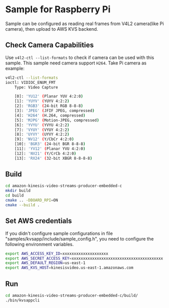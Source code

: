 # Sample for Raspberry Pi

Sample can be configured as reading real frames from V4L2 camera(like Pi camera), then upload to AWS KVS backend.

## Check Camera Capabilities

Use `v4l2-ctl --list-formats` to check if camera can be used with this sample. This sample need camera support `H264`. Take Pi camera as example:

```bash
v4l2-ctl --list-formats
ioctl: VIDIOC_ENUM_FMT
	Type: Video Capture

	[0]: 'YU12' (Planar YUV 4:2:0)
	[1]: 'YUYV' (YUYV 4:2:2)
	[2]: 'RGB3' (24-bit RGB 8-8-8)
	[3]: 'JPEG' (JFIF JPEG, compressed)
	[4]: 'H264' (H.264, compressed)
	[5]: 'MJPG' (Motion-JPEG, compressed)
	[6]: 'YVYU' (YVYU 4:2:2)
	[7]: 'VYUY' (VYUY 4:2:2)
	[8]: 'UYVY' (UYVY 4:2:2)
	[9]: 'NV12' (Y/CbCr 4:2:0)
	[10]: 'BGR3' (24-bit BGR 8-8-8)
	[11]: 'YV12' (Planar YVU 4:2:0)
	[12]: 'NV21' (Y/CrCb 4:2:0)
	[13]: 'RX24' (32-bit XBGR 8-8-8-8)
```

## Build

```bash
cd amazon-kinesis-video-streams-producer-embedded-c
mkdir build
cd build
cmake .. -DBOARD_RPI=ON
cmake --build .
```

## Set AWS credentials

If you didn't configure sample configurations in file "samples/kvsapp/include/sample_config.h", you need to configure the following environment variables.

```bash
export AWS_ACCESS_KEY_ID=xxxxxxxxxxxxxxxxxxxx
export AWS_SECRET_ACCESS_KEY=xxxxxxxxxxxxxxxxxxxxxxxxxxxxxxxxxxxxxxxx
export AWS_DEFAULT_REGION=us-east-1
export AWS_KVS_HOST=kinesisvideo.us-east-1.amazonaws.com
```

## Run

```bash
cd amazon-kinesis-video-streams-producer-embedded-c/build/
./bin/kvsappcli
```
